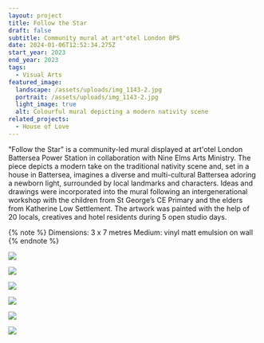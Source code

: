 ```yaml
---
layout: project
title: Follow the Star
draft: false
subtitle: Community mural at art'otel London BPS
date: 2024-01-06T12:52:34.275Z
start_year: 2023
end_year: 2023
tags:
  - Visual Arts
featured_image:
  landscape: /assets/uploads/img_1143-2.jpg
  portrait: /assets/uploads/img_1143-2.jpg
  light_image: true
  alt: Colourful mural depicting a modern nativity scene
related_projects:
  - House of Love
---
```

"Follow the Star" is a community-led mural displayed at art'otel London Battersea Power Station in collaboration with Nine Elms Arts Ministry. The piece depicts a modern take on the traditional nativity scene and, set in a house in Battersea, imagines a diverse and multi-cultural Battersea adoring a newborn light, surrounded by local landmarks and characters. Ideas and drawings were incorporated into the mural following an intergenerational workshop with the children from St George’s CE Primary and the elders from Katherine Low Settlement. The artwork was painted with the help of 20 locals, creatives and hotel residents during 5 open studio days.

{% note %}
Dimensions: 3 x 7 metres
Medium: vinyl matt emulsion on wall
{% endnote %}

![](/assets/uploads/img_0770.jpg)

![](/assets/uploads/copy-of-img_5679.jpg)

![](/assets/uploads/copy-of-img_1099.jpg)

![](/assets/uploads/copy-of-©als3.jpg)

![](/assets/uploads/copy-of-©jasmynhenry5.jpg)

![](/assets/uploads/copy-of-img_5682.jpg)